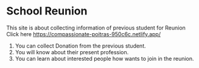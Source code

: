 #  School Reunion

This site is about collecting information of previous student for Reunion <br>
Click here https://compassionate-poitras-950c6c.netlify.app/

1. You can collect Donation from the previous student.
2. You  will know about their present profession.
3. You can learn about interested people how wants to join in the reunion.

